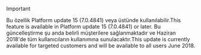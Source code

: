 > [!IMPORTANT]
> <span data-ttu-id="66162-101">Bu özellik Platform update 15 (7.0.4841) veya üstünde kullanılabilir.</span><span class="sxs-lookup"><span data-stu-id="66162-101">This feature is available in Platform update 15 (7.0.4841) or later.</span></span> <span data-ttu-id="66162-102">Bu güncelleştirme şu anda belirli müşterilere sağlanmaktadır ve Haziran 2018'de tüm kullanıcıların kullanımına sunulacaktır.</span><span class="sxs-lookup"><span data-stu-id="66162-102">This update is currently available for targeted customers and will be available to all users June 2018.</span></span>
